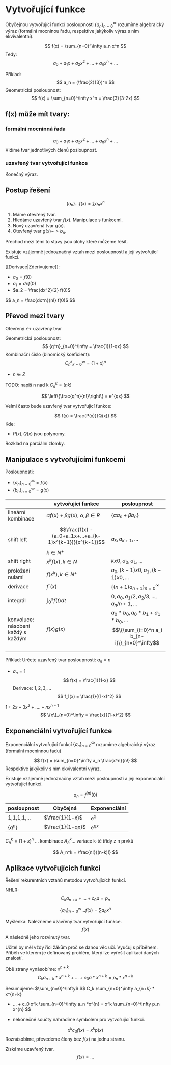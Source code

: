# Vytvořující funkce
Obyčejnou vytvořující funkcí posloupnosti $\{a_n\}_{n=0}^\infty$ rozumíme algebraický výraz (formální mocninou řadu, respektive jakýkoliv výraz s ním ekvivalentní).

$$
f(x) = \sum_{n=0}^\infty a_n x^n
$$
Tedy:
$$
a_0 + a_1 x + a_2 x^2 + ... + a_n x^n + ...
$$

Příklad:
$$
a_n = (\frac{2}{3})^n
$$
Geometrická posloupnost:
$$
f(x) = \sum_{n=0}^\infty x^n = \frac{3}{3-2x}
$$

## f(x) může mít tvary:
### formální mocninná řada
$$
a_0 + a_1 x + a_2 x^2 + ... + a_n x^n + ...
$$
Vidíme tvar jednotlivých členů posloupnost.

### uzavřený tvar vytvořující funkce
Konečný výraz.

## Postup řešení
$$
\{a_n\} ... f(x) = \sum a_n x^n
$$
1. Máme otevřený tvar.
2. Hledáme uzavřený tvar $f(x)$.
Manipulace s funkcemi.
2. Nový uzavřená tvar $g(x)$.
3. Otevřený tvar $g(x) -> {b_n}$.

Přechod mezi těmi to stavy jsou úlohy které můžeme řešit.

Existuje vzájemně jednoznačný vztah mezi posloupností a její vytvořující funkcí. 

[[Derivace|Zderivujeme]]:
- $a_0 = f(0)$
- $a_1 = dx f(0)$
- $a_2 = \frac{dx^2}{2} f(0)$

$$
a_n = \frac{dx^n}{n!} f(0)$
$$
## Převod mezi tvary
Otevřený <-> uzavřený tvar

Geometrická posloupnost:
$$
{q^n}_{n=0}^\infty = \frac{1}{1-qx}
$$
Kombinační číslo (binomický koeficient):
$$
{C_n^k}_{k=0}^\infty = (1+x)^n
$$
- $n \in Z$

TODO: napiš n nad k
$C_n^k = \left(n k\right)$

$$
\left\{\frac{q^n}{n!}\right\} = e^{qx}
$$

Velmi často bude uzavřený tvar vytvořující funkce:

$$
f(x) = \frac{P(x)}{Q(x)}
$$
Kde:
- $P(x), Q(x)$ jsou polynomy.

Rozklad na parciální zlomky.

## Manipulace s vytvořujícími funkcemi
Posloupnosti:
- $\{a_n\}_{n=0}^\infty = f(x)$
- $\{b_n\}_{n=0}^\infty = g(x)$

|                                    | vytvořující funkce                                                   | posloupnost                                                                          |
| ---------------------------------- | -------------------------------------------------------------------- | ------------------------------------------------------------------------------------ |
| lineární kombinace                 | $\alpha f(x) + \beta g(x)$, $\alpha, \beta \in R$                    | $\{\alpha a_n + \beta b_n\}$                                                         |
| shift left                         | $$\frac{f(x) - (a_0+a_1x+...+a_{k-1}x^{k-1})}{x^{k-1}}$$ $k \in N^+$ | $a_k, a_{k+1},...$                                                                   |
| shift right                        | $x^k f(x), k \in N$                                                  | $kx0, a_0, a_1,...$                                                                  |
| proložení nulami                   | $f(x^k), k \in N^+$                                                  | $a_0,(k-1)x0,a_1,(k-1)x0,...$                                                        |
| derivace                           | $f´(x)$                                                              | $\{(n+1) a_{n+1} \}_{n=0}^\infty$                                                    |
| integrál                           | $\int_0^x f(t) dt$                                                   | $0, a_0, a_1/2, a_2/3,..., a_n / n+1,...$                                            |
| konvoluce: násobení každý s každým | $f(x)g(x)$                                                           | $a_0 * b_0, a_0*b_1 + a_1*b_0, ...$<br>$$\{\sum_{i=0}^n a_i b_{n-i}\}_{n=0}^\infty$$ |
|                                    |                                                                      |                                                                                      |

Příklad:
Určete uzavřený tvar posloupnosti: $a_n = n$

- $a_n = 1$
$$
f(x) = \frac{1}{1-x}
$$
Derivace:
$1,2,3, ...$
$$
f_1(x) = \frac{1}{(1-x)^2}
$$

$1+2x+3x^2+....+nx^{n-1}$
$$
\{x\}_{n=0}^\infty = \frac{x}{(1-x)^2}
$$

## Exponenciální vytvořující funkce
Exponenciální vytvořující funkcí $\{a_n\}_{n=0}^\infty$ rozumíme algebraický výraz (formální mocninnou řadu)

$$
f(x) = \sum_{n=0}^\infty a_n \frac{x^n}{n!}
$$
Respektive jakýkoliv s ním ekvivalentní výraz.

Existuje vzájemně jednoznačný vztah mezi posloupností a její exponenciální vytvořující funkcí.

$$
a_n = f^{(n)} (0)
$$

| posloupnost | Obyčejná         | Exponenciální |
| ----------- | ---------------- | ------------- |
| 1,1,1,1,... | $\frac{1}{1-x}$  | $e^x$         |
| $\{q^n\}$   | $\frac{1}{1-qx}$ | $e^{qx}$      |

$C_n^k = (1+x)^n$ ... kombinace
$A^k_n$... variace k-té třídy z n prvků

$$
A_n^k = \frac{n!}{(n-k)!}
$$

## Aplikace vytvořujících funkcí
Řešení rekurentních vztahů metodou vytvořujících funkcí. 

NHLR:
$$
C_ka_{n+k} + ... + c_0 a = p_n
$$

$$
\{a_n\}_{n=0}^\infty ... f(x) = \sum a_n x^n
$$


Myšlenka:
Nalezneme uzavřený tvar vytvořující funkce.
$$
f(x)
$$
A následně jeho rozvinutý tvar.

Učitel by měl vždy říci žákům proč se danou věc učí. 
Vyučuj s příběhem. 
Příběh ve kterém je definovaný problém, který lze vyřešit aplikací daných znalostí.

Obě strany vynásobíme: $x^{n+k}$
$$
C_ka_{n+k} * x^{n+k} + ... + c_0 a * x^{n+k} = p_n * x^{n+k}
$$

Sesumujeme: $\sum_{n=0}^\infty$
$$
C_k \sum_{n=0}^\infty a_{n+k} * x^{n+k} 
+ ... + 
c_0 x^k \sum_{n=0}^\infty a_n *x^{n} 
= x^k \sum_{n=0}^\infty p_n x^{n}
$$
- nekonečné součty nahradíme symbolem pro vytvořující funkci.

$$
x^k c_0 f(x) = x^k p (x)
$$
Roznásobíme, převedeme členy bez $f(x)$ na jednu stranu.

Získáme uzavřený tvar.
$$
f(x) = ...
$$